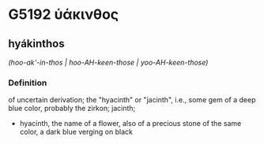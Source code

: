 # G5192 ὑάκινθος

## hyákinthos

_(hoo-ak'-in-thos | hoo-AH-keen-those | yoo-AH-keen-those)_

### Definition

of uncertain derivation; the "hyacinth" or "jacinth", i.e., some gem of a deep blue color, probably the zirkon; jacinth; 

- hyacinth, the name of a flower, also of a precious stone of the same color, a dark blue verging on black
